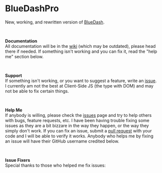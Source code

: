 # BlueDashPro
New, working, and rewritten version of [BlueDash](https://github.com/sykeben/BlueDash).   

<br>

**Documentation**  
All documentation will be in the [wiki](https://github.com/sykeben/BlueDashPro/wiki) (which may be outdated), please head there if needed. If something isn't working and you can fix it, read the "help me" section below.   

<br>

**Support**  
If something isn't working, or you want to suggest a feature, write an [issue](https://github.com/sykeben/BlueDashPro/issues). I currently am not the best at Client-Side JS (the type with DOM) and may not be able to fix certain things.

<br>

**Help Me**  
If anybody is willing, please check the [issues](https://github.com/sykeben/BlueDashPro/issues) page and try to help others with bugs, feature requests, etc. I have been having trouble fixing some issues as they are a bit bizzare in the way they happen, or the way they simply don't work. If you can fix an issue, submit a [pull request](https://github.com/sykeben/BlueDashPro/pulls) with your code and I will be able to verify it works. Anybody who helps me by fixing an issue will have their GitHub username credited below.

<br>

**Issue Fixers**  
Special thanks to those who helped me fix issues:
